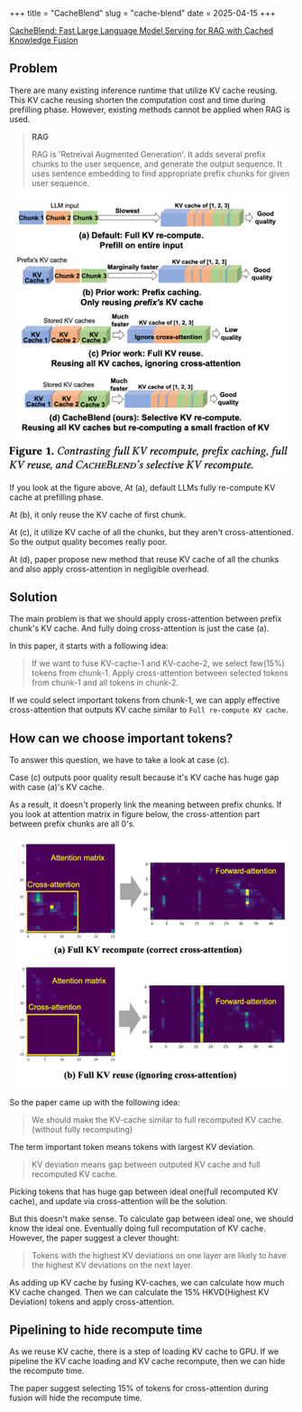 +++
title = "CacheBlend"
slug = "cache-blend"
date = 2025-04-15
+++

[CacheBlend: Fast Large Language Model Serving for RAG with Cached Knowledge Fusion](https://arxiv.org/abs/2405.16444)

## Problem
There are many existing inference runtime that utilize KV cache reusing. This KV cache reusing shorten the computation cost and time during prefilling phase. However, existing methods cannot be applied when RAG is used.

> **RAG**
>
> RAG is 'Retreival Augmented Generation'. It adds several prefix chunks to the user sequence, and generate the output sequence. It uses sentence embedding to find appropriate prefix chunks for given user sequence.

<img src="cacheblend.png" alt="CacheBlend">

If you look at the figure above,
At (a),  default LLMs fully re-compute KV cache at prefilling phase.

At (b), it only reuse the KV cache of first chunk.

At (c), it utilize KV cache of all the chunks, but they aren't cross-attentioned. So the output quality becomes really poor.

At (d), paper propose new method that reuse KV cache of all the chunks and also apply cross-attention in negligible overhead.

## Solution
The main problem is that we should apply cross-attention between prefix chunk's KV cache. And fully doing cross-attention is just the case (a).

In this paper, it starts with a following idea:

> If we want to fuse KV-cache-1 and KV-cache-2, we select few(15%) tokens from chunk-1. Apply cross-attention between selected tokens from chunk-1 and all tokens in chunk-2.

If we could select important tokens from chunk-1, we can apply effective cross-attention that outputs KV cache similar to `Full re-compute KV cache`.

## How can we choose important tokens?
To answer this question, we have to take a look at case (c).

Case (c) outputs poor quality result because it's KV cache has huge gap with case (a)'s KV cache.

As a result, it doesn't properly link the meaning between prefix chunks. If you look at attention matrix in figure below, the cross-attention part between prefix chunks are all 0's.

<img src="attention-map.png" alt="Attention Map">

So the paper came up with the following idea:
> We should make the KV-cache similar to full recomputed KV cache. (without fully recomputing)

The term important token  means tokens with largest KV deviation.
> KV deviation means gap between outputed KV cache and full recomputed KV cache.

Picking tokens that has huge gap between ideal one(full recomputed KV cache), and update via cross-attention will be the solution.

But this doesn't make sense. To calculate gap between ideal one, we should know the ideal one. Eventually doing full recomputation of KV cache. However, the paper suggest a clever thought:

> Tokens with the highest KV deviations on one layer are likely to have the highest KV deviations on the next layer.

As adding up KV cache by fusing KV-caches, we can calculate how much KV cache changed. Then we can calculate the 15% HKVD(Highest KV Deviation) tokens and apply cross-attention.

## Pipelining to hide recompute time
As we reuse KV cache, there is a step of loading KV cache to GPU. If we pipeline the KV cache loading and KV cache recompute, then we can hide the recompute time.

The paper suggest selecting 15% of tokens for cross-attention during fusion will hide the recompute time.
